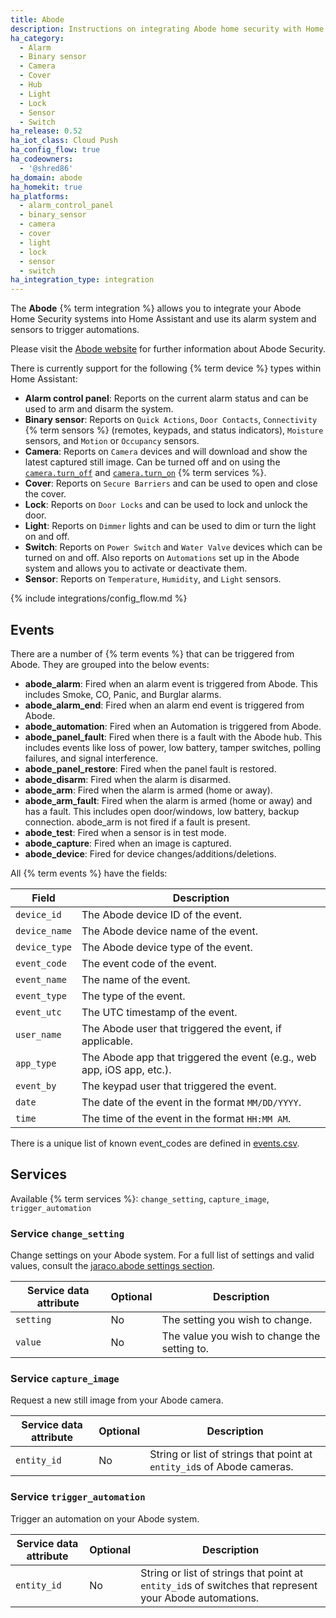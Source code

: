 ```yaml
---
title: Abode
description: Instructions on integrating Abode home security with Home Assistant.
ha_category:
  - Alarm
  - Binary sensor
  - Camera
  - Cover
  - Hub
  - Light
  - Lock
  - Sensor
  - Switch
ha_release: 0.52
ha_iot_class: Cloud Push
ha_config_flow: true
ha_codeowners:
  - '@shred86'
ha_domain: abode
ha_homekit: true
ha_platforms:
  - alarm_control_panel
  - binary_sensor
  - camera
  - cover
  - light
  - lock
  - sensor
  - switch
ha_integration_type: integration
---
```


The **Abode** {% term integration %} allows you to integrate your Abode Home Security systems into Home Assistant and use its alarm system and sensors to trigger automations.

Please visit the [Abode website](https://goabode.com/) for further information about Abode Security.

There is currently support for the following {% term device %} types within Home Assistant:

- **Alarm control panel**: Reports on the current alarm status and can be used to arm and disarm the system.
- **Binary sensor**: Reports on `Quick Actions`, `Door Contacts`, `Connectivity` {% term sensors %} (remotes, keypads, and status indicators), `Moisture` sensors, and `Motion` or `Occupancy` sensors.
- **Camera**: Reports on `Camera` devices and will download and show the latest captured still image. Can be turned off and on using the [`camera.turn_off`](/integrations/camera/#service-turn_off) and [`camera.turn_on`](/integrations/camera/#service-turn_on) {% term services %}.
- **Cover**: Reports on `Secure Barriers` and can be used to open and close the cover.
- **Lock**: Reports on `Door Locks` and can be used to lock and unlock the door.
- **Light**: Reports on `Dimmer` lights and can be used to dim or turn the light on and off.
- **Switch**: Reports on `Power Switch` and `Water Valve` devices which can be turned on and off. Also reports on `Automations` set up in the Abode system and allows you to activate or deactivate them.
- **Sensor**: Reports on `Temperature`, `Humidity`, and `Light` sensors.

{% include integrations/config_flow.md %}

## Events

There are a number of {% term events %} that can be triggered from Abode.
They are grouped into the below events:

- **abode_alarm**: Fired when an alarm event is triggered from Abode. This includes Smoke, CO, Panic, and Burglar alarms.
- **abode_alarm_end**: Fired when an alarm end event is triggered from Abode.
- **abode_automation**: Fired when an Automation is triggered from Abode.
- **abode_panel_fault**: Fired when there is a fault with the Abode hub. This includes events like loss of power, low battery, tamper switches, polling failures, and signal interference.
- **abode_panel_restore**: Fired when the panel fault is restored.
- **abode_disarm**: Fired when the alarm is disarmed.
- **abode_arm**: Fired when the alarm is armed (home or away).
- **abode_arm_fault**: Fired when the alarm is armed (home or away) and has a fault. This includes open door/windows, low battery, backup connection. abode_arm is not fired if a fault is present.
- **abode_test**: Fired when a sensor is in test mode.
- **abode_capture**: Fired when an image is captured.
- **abode_device**: Fired for device changes/additions/deletions.

All {% term events %} have the fields:

| Field | Description |
| ----- | ----------- |
| `device_id` | The Abode device ID of the event. |
| `device_name` | The Abode device name of the event. |
| `device_type` | The Abode device type of the event. |
| `event_code` | The event code of the event. |
| `event_name` | The name of the event. |
| `event_type` | The type of the event. |
| `event_utc` | The UTC timestamp of the event. |
| `user_name` | The Abode user that triggered the event, if applicable. |
| `app_type` | The Abode app that triggered the event (e.g.,  web app, iOS app, etc.). |
| `event_by` | The keypad user that triggered the event. |
| `date` | The date of the event in the format `MM/DD/YYYY`. |
| `time` | The time of the event in the format `HH:MM AM`. |

There is a unique list of known event_codes are defined in
[events.csv](https://github.com/jaraco/jaraco.abode/blob/main/jaraco/abode/helpers/events.csv).

## Services

Available {% term services %}: `change_setting`, `capture_image`, `trigger_automation`

### Service `change_setting`

Change settings on your Abode system.
For a full list of settings and valid values, consult the
[jaraco.abode settings section](https://github.com/jaraco/jaraco.abode/blob/main/README.rst#settings).

| Service data attribute | Optional | Description |
| ---------------------- | -------- | ----------- |
| `setting` | No | The setting you wish to change. |
| `value` | No | The value you wish to change the setting to. |

### Service `capture_image`

Request a new still image from your Abode camera.

| Service data attribute | Optional | Description |
| ---------------------- | -------- | ----------- |
| `entity_id` | No | String or list of strings that point at `entity_id`s of Abode cameras. |

### Service `trigger_automation`

Trigger an automation on your Abode system.

| Service data attribute | Optional | Description |
| ---------------------- | -------- | ----------- |
| `entity_id` | No | String or list of strings that point at `entity_id`s of switches that represent your Abode automations. |
